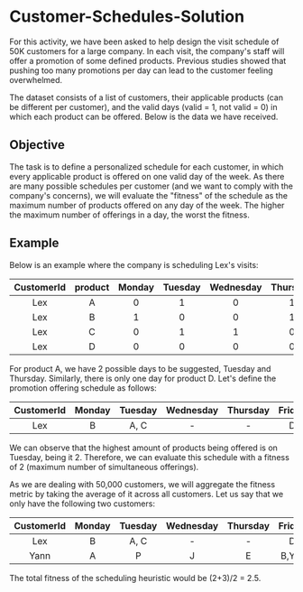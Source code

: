 # Customer-Schedules-Solution

For this activity, we have been asked to help design the visit schedule of 50K customers for a large company. In each visit, the company's staff will offer a promotion of some defined products. Previous studies showed that pushing too many promotions per day can lead to the customer feeling overwhelmed.

The dataset consists of a list of customers, their applicable products (can be different per customer), and the valid days (valid = 1, not valid = 0) in which each product can be offered. Below is the data we have received.

## Objective

The task is to define a personalized schedule for each customer, in which every applicable product is offered on one valid day of the week. As there are many possible schedules per customer (and we want to comply with the company's concerns), we will evaluate the "fitness" of the schedule as the maximum number of products offered on any day of the week. The higher the maximum number of offerings in a day, the worst the fitness.

## Example

Below is an example where the company is scheduling Lex's visits:

| CustomerId     | product     | Monday     | Tuesday     | Wednesday     | Thursday     | Friday     | Saturday     |
|:----------:    |:-------:    |:------:    |:-------:    |:---------:    |:--------:    |:------:    |:--------:    |
|     Lex        |    A        |    0       |    1        |     0         |     1        |    0       |     0        |
|     Lex        |    B        |    1       |    0        |     0         |     1        |    0       |     0        |
|     Lex        |    C        |    0       |    1        |     1         |     0        |    0       |     0        |
|     Lex        |    D        |    0       |    0        |     0         |     0        |    1       |     0        |

For product A, we have 2 possible days to be suggested, Tuesday and Thursday. Similarly, there is only one day for product D. Let's define the promotion offering schedule as follows:

| CustomerId     | Monday     | Tuesday     | Wednesday     | Thursday     | Friday     | Saturday     |
|:----------:    |:------:    |:-------:    |:---------:    |:--------:    |:------:    |:--------:    |
|     Lex        |    B       |   A, C      |     -         |     -        |    D       |     -        |

We can observe that the highest amount of products being offered is on Tuesday, being it 2. Therefore, we can evaluate this schedule with a fitness of 2 (maximum number of simultaneous offerings).

As we are dealing with 50,000 customers, we will aggregate the fitness metric by taking the average of it across all customers. Let us say that we only have the following two customers:

| CustomerId     | Monday     | Tuesday     | Wednesday     | Thursday     | Friday     | Saturday     | Fitness     |
|:----------:    |:------:    |:-------:    |:---------:    |:--------:    |:------:    |:--------:    |:-------:    |
|     Lex        |    B       |   A, C      |     -         |     -        |    D       |     -        |    2        |
|    Yann        |    A       |    P        |     J         |     E        |  B,Y,K     |     -        |    3        |

The total fitness of the scheduling heuristic would be (2+3)/2 = 2.5. 